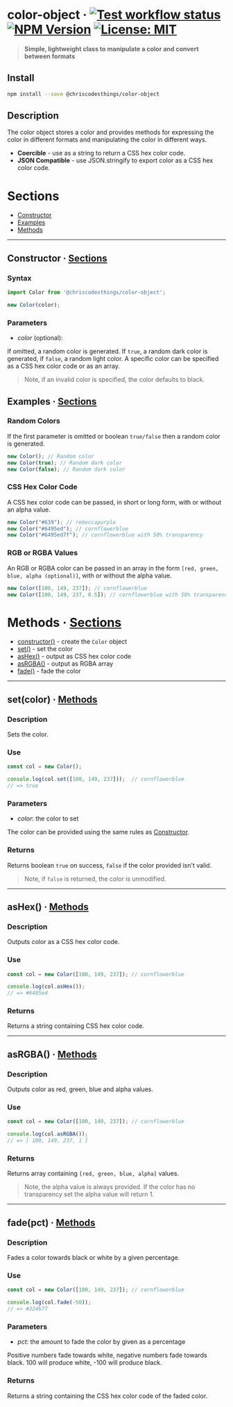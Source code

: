 # color-object &middot; [![Test workflow status](https://github.com/ChrisCodesThings/color-object/actions/workflows/test.yml/badge.svg)](../../actions/workflows/test.yml) [![NPM Version](https://img.shields.io/npm/v/@chriscodesthings/color-object)](https://www.npmjs.com/package/@chriscodesthings/color-object) [![License: MIT](https://img.shields.io/badge/License-MIT-blue.svg)](https://opensource.org/licenses/MIT)

> **Simple, lightweight class to manipulate a color and convert between formats**

## Install

```sh
npm install --save @chriscodesthings/color-object
```

## Description

The color object stores a color and provides methods for expressing the color in different formats and manipulating the color in different ways.

- **Coercible** - use as a string to return a CSS hex color code.
- **JSON Compatible** - use JSON.stringify to export color as a CSS hex color code.

# Sections

- [Constructor](#constructor--sections "Constructor")
- [Examples](#examples--sections "Examples")
- [Methods](#methods--sections "Methods")

---

## Constructor &middot; [Sections](#sections "Back to Sections")

### Syntax

```js
import Color from '@chriscodesthings/color-object';

new Color(color);
```

### Parameters
- *color* (optional):

If omitted, a random color is generated. 
If `true`, a random dark color is generated, if `false`, a random light color.
A specific color can be specified as a CSS hex color code or as an array.

> Note, if an invalid color is specified, the color defaults to black.

## Examples &middot; [Sections](#sections  "Back to Sections")

### Random Colors

If the first parameter is omitted or boolean `true/false` then a random color is generated.

```js
new Color(); // Random color
new Color(true); // Random dark color
new Color(false); // Random dark color
```

### CSS Hex Color Code

A CSS hex color code can be passed, in short or long form, with or without an alpha value.

```js
new Color("#639"); // rebeccapurple
new Color("#6495ed"); // cornflowerblue
new Color("#6495ed7f"); // cornflowerblue with 50% transparency
```

### RGB or RGBA Values

An RGB or RGBA color can be passed in an array in the form `[red, green, blue, alpha (optional)]`, with or without the alpha value.

```js
new Color([100, 149, 237]); // cornflowerblue
new Color([100, 149, 237, 0.5]); // cornflowerblue with 50% transparency
```

# Methods &middot; [Sections](#sections "Back to Sections")

- [constructor()](#constructor--sections "Read about constructor()") - create the `Color` object
- [set()](#setcolor--methods "Read about set()") - set the color
- [asHex()](#ashex--methods "Read about asHex()") - output as CSS hex color code
- [asRGBA()](#asrgba--methods "Read about asRGBA()") - output as RGBA array
- [fade()](#fadepct--methods "Read about fade()") - fade the color

---

## set(color) &middot; [Methods](#methods--sections "Back to Methods")

### Description

Sets the color.

### Use

```js
const col = new Color();

console.log(col.set([100, 149, 237]));  // cornflowerblue
// => true
```

### Parameters
- *color*: the color to set

The color can be provided using the same rules as [Constructor](#constructor--sections "Read about constructor()").

### Returns

Returns boolean `true` on success, `false` if the color provided isn't valid.

> Note, if `false` is returned, the color is unmodified.

---

## asHex() &middot; [Methods](#methods--sections "Back to Methods")

### Description

Outputs color as a CSS hex color code.

### Use

```js
const col = new Color([100, 149, 237]); // cornflowerblue

console.log(col.asHex());
// => #6495ed
```

### Returns

Returns a string containing CSS hex color code.

---

## asRGBA() &middot; [Methods](#methods--sections "Back to Methods")

### Description

Outputs color as red, green, blue and alpha values.

### Use

```js
const col = new Color([100, 149, 237]); // cornflowerblue

console.log(col.asRGBA());
// => [ 100, 149, 237, 1 ]
```

### Returns

Returns array containing `[red, green, blue, alpha]` values.

> Note, the alpha value is always provided. If the color has no transparency set the alpha value will return 1.

---

## fade(pct) &middot; [Methods](#methods--sections "Back to Methods")

### Description

Fades a color towards black or white by a given percentage.

### Use

```js
const col = new Color([100, 149, 237]); // cornflowerblue

console.log(col.fade(-50));
// => #324b77
```

### Parameters
- *pct*: the amount to fade the color by given as a percentage

Positive numbers fade towards white, negative numbers fade towards black.
100 will produce white, -100 will produce black.

### Returns

Returns a string containing the CSS hex color code of the faded color.
